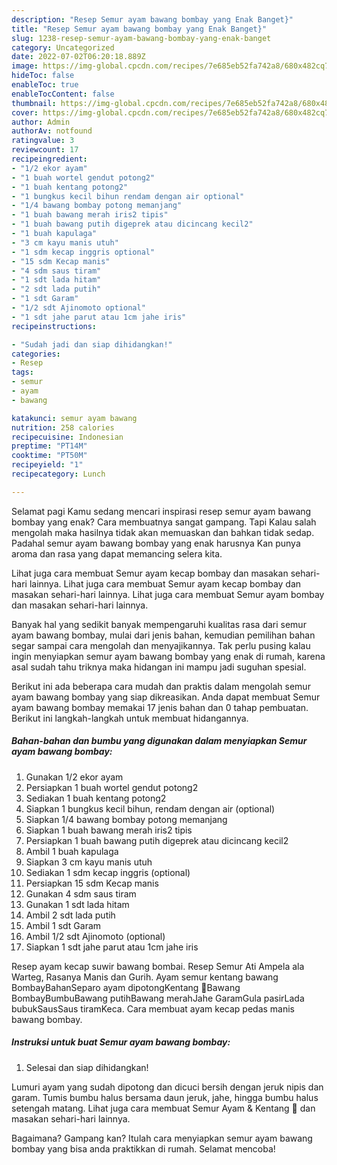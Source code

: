 ```yaml
---
description: "Resep Semur ayam bawang bombay yang Enak Banget}"
title: "Resep Semur ayam bawang bombay yang Enak Banget}"
slug: 1238-resep-semur-ayam-bawang-bombay-yang-enak-banget
category: Uncategorized
date: 2022-07-02T06:20:18.889Z
image: https://img-global.cpcdn.com/recipes/7e685eb52fa742a8/680x482cq70/semur-ayam-bawang-bombay-foto-resep-utama.jpg
hideToc: false
enableToc: true
enableTocContent: false
thumbnail: https://img-global.cpcdn.com/recipes/7e685eb52fa742a8/680x482cq70/semur-ayam-bawang-bombay-foto-resep-utama.jpg
cover: https://img-global.cpcdn.com/recipes/7e685eb52fa742a8/680x482cq70/semur-ayam-bawang-bombay-foto-resep-utama.jpg
author: Admin
authorAv: notfound
ratingvalue: 3
reviewcount: 17
recipeingredient:
- "1/2 ekor ayam"
- "1 buah wortel gendut potong2"
- "1 buah kentang potong2"
- "1 bungkus kecil bihun rendam dengan air optional"
- "1/4 bawang bombay potong memanjang"
- "1 buah bawang merah iris2 tipis"
- "1 buah bawang putih digeprek atau dicincang kecil2"
- "1 buah kapulaga"
- "3 cm kayu manis utuh"
- "1 sdm kecap inggris optional"
- "15 sdm Kecap manis"
- "4 sdm saus tiram"
- "1 sdt lada hitam"
- "2 sdt lada putih"
- "1 sdt Garam"
- "1/2 sdt Ajinomoto optional"
- "1 sdt jahe parut atau 1cm jahe iris"
recipeinstructions:

- "Sudah jadi dan siap dihidangkan!"
categories:
- Resep
tags:
- semur
- ayam
- bawang

katakunci: semur ayam bawang 
nutrition: 258 calories
recipecuisine: Indonesian
preptime: "PT14M"
cooktime: "PT50M"
recipeyield: "1"
recipecategory: Lunch

---
```



Selamat pagi Kamu sedang mencari inspirasi resep semur ayam bawang bombay yang enak? Cara membuatnya sangat gampang. Tapi Kalau salah mengolah maka hasilnya tidak akan memuaskan dan bahkan tidak sedap. Padahal semur ayam bawang bombay yang enak harusnya Kan punya aroma dan rasa yang dapat memancing selera kita.


Lihat juga cara membuat Semur ayam kecap bombay dan masakan sehari-hari lainnya. Lihat juga cara membuat Semur ayam kecap bombay dan masakan sehari-hari lainnya. Lihat juga cara membuat Semur ayam bombay dan masakan sehari-hari lainnya.

Banyak hal yang sedikit banyak mempengaruhi kualitas rasa dari semur ayam bawang bombay, mulai dari jenis bahan, kemudian pemilihan bahan segar sampai cara mengolah dan menyajikannya. Tak perlu pusing kalau ingin menyiapkan semur ayam bawang bombay yang enak di rumah, karena asal sudah tahu triknya maka hidangan ini mampu jadi suguhan spesial.


Berikut ini ada beberapa cara mudah dan praktis dalam mengolah semur ayam bawang bombay yang siap dikreasikan. Anda dapat membuat Semur ayam bawang bombay memakai 17 jenis bahan dan 0 tahap pembuatan. Berikut ini langkah-langkah untuk membuat hidangannya.

<!--inarticleads1-->

##### Bahan-bahan dan bumbu yang digunakan dalam menyiapkan Semur ayam bawang bombay:

1. Gunakan 1/2 ekor ayam
1. Persiapkan 1 buah wortel gendut potong2
1. Sediakan 1 buah kentang potong2
1. Siapkan 1 bungkus kecil bihun, rendam dengan air (optional)
1. Siapkan 1/4 bawang bombay potong memanjang
1. Siapkan 1 buah bawang merah iris2 tipis
1. Persiapkan 1 buah bawang putih digeprek atau dicincang kecil2
1. Ambil 1 buah kapulaga
1. Siapkan 3 cm kayu manis utuh
1. Sediakan 1 sdm kecap inggris (optional)
1. Persiapkan 15 sdm Kecap manis
1. Gunakan 4 sdm saus tiram
1. Gunakan 1 sdt lada hitam
1. Ambil 2 sdt lada putih
1. Ambil 1 sdt Garam
1. Ambil 1/2 sdt Ajinomoto (optional)
1. Siapkan 1 sdt jahe parut atau 1cm jahe iris


Resep ayam kecap suwir bawang bombai. Resep Semur Ati Ampela ala Warteg, Rasanya Manis dan Gurih. Ayam semur kentang bawang BombayBahanSeparo ayam dipotongKentang 🥔Bawang BombayBumbuBawang putihBawang merahJahe GaramGula pasirLada bubukSausSaus tiramKeca. Cara membuat ayam kecap pedas manis bawang bombay. 

<!--inarticleads2-->

##### Instruksi untuk buat Semur ayam bawang bombay:


1. Selesai dan siap dihidangkan!

Lumuri ayam yang sudah dipotong dan dicuci bersih dengan jeruk nipis dan garam. Tumis bumbu halus bersama daun jeruk, jahe, hingga bumbu halus setengah matang. Lihat juga cara membuat Semur Ayam &amp; Kentang 🍒 dan masakan sehari-hari lainnya. 

Bagaimana? Gampang kan? Itulah cara menyiapkan semur ayam bawang bombay yang bisa anda praktikkan di rumah. Selamat mencoba!
